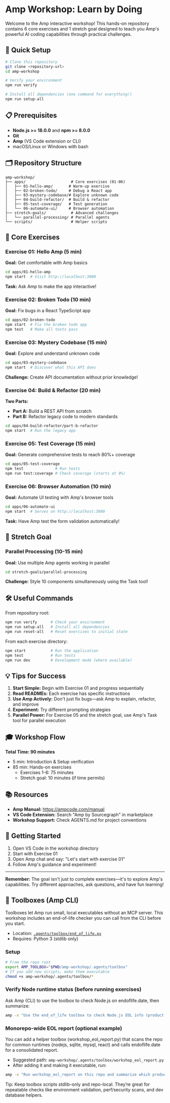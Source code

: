 # Amp Workshop: Learn by Doing

Welcome to the Amp interactive workshop! This hands-on repository contains 6 core exercises and 1 stretch goal designed to teach you Amp's powerful AI coding capabilities through practical challenges.

## 🚀 Quick Setup

```bash
# Clone this repository
git clone <repository-url>
cd amp-workshop

# Verify your environment
npm run verify

# Install all dependencies (one command for everything!)
npm run setup-all
```

## 📋 Prerequisites

- **Node.js >= 18.0.0** and **npm >= 8.0.0**
- **Git**
- **Amp** (VS Code extension or CLI)
- macOS/Linux or Windows with bash

## 🗂️ Repository Structure

```
amp-workshop/
├── apps/                    # Core exercises (01-06)
│   ├── 01-hello-amp/       # Warm-up exercise
│   ├── 02-broken-todo/     # Debug a React app
│   ├── 03-mystery-codebase/# Explore unknown code
│   ├── 04-build-refactor/  # Build & refactor
│   ├── 05-test-coverage/   # Test generation
│   └── 06-automate-ui/     # Browser automation
├── stretch-goals/           # Advanced challenges
│   └── parallel-processing/ # Parallel agents
└── scripts/                 # Helper scripts
```

## 🎯 Core Exercises

### Exercise 01: Hello Amp (5 min)
**Goal:** Get comfortable with Amp basics
```bash
cd apps/01-hello-amp
npm start  # Visit http://localhost:3000
```
**Task:** Ask Amp to make the app interactive!

### Exercise 02: Broken Todo (10 min)
**Goal:** Fix bugs in a React TypeScript app
```bash
cd apps/02-broken-todo
npm start  # Fix the broken todo app
npm test   # Make all tests pass
```

### Exercise 03: Mystery Codebase (15 min)
**Goal:** Explore and understand unknown code
```bash
cd apps/03-mystery-codebase
npm start  # Discover what this API does
```
**Challenge:** Create API documentation without prior knowledge!

### Exercise 04: Build & Refactor (20 min)
**Two Parts:**
- **Part A:** Build a REST API from scratch
- **Part B:** Refactor legacy code to modern standards
```bash
cd apps/04-build-refactor/part-b-refactor
npm start  # Run the legacy app
```

### Exercise 05: Test Coverage (15 min)
**Goal:** Generate comprehensive tests to reach 80%+ coverage
```bash
cd apps/05-test-coverage
npm test              # Run tests
npm run test:coverage # Check coverage (starts at 0%)
```

### Exercise 06: Browser Automation (10 min)
**Goal:** Automate UI testing with Amp's browser tools
```bash
cd apps/06-automate-ui
npm start  # Serves on http://localhost:3000
```
**Task:** Have Amp test the form validation automatically!

## 🌟 Stretch Goal

### Parallel Processing (10-15 min)
**Goal:** Use multiple Amp agents working in parallel
```bash
cd stretch-goals/parallel-processing
```
**Challenge:** Style 10 components simultaneously using the Task tool!

## 🛠️ Useful Commands

From repository root:
```bash
npm run verify      # Check your environment
npm run setup-all   # Install all dependencies
npm run reset-all   # Reset exercises to initial state
```

From each exercise directory:
```bash
npm start           # Run the application
npm test            # Run tests
npm run dev         # Development mode (where available)
```

## 💡 Tips for Success

1. **Start Simple:** Begin with Exercise 01 and progress sequentially
2. **Read READMEs:** Each exercise has specific instructions
3. **Use Amp Actively:** Don't just fix bugs—ask Amp to explain, refactor, and improve
4. **Experiment:** Try different prompting strategies
5. **Parallel Power:** For Exercise 05 and the stretch goal, use Amp's Task tool for parallel execution

## 🎓 Workshop Flow

**Total Time: 90 minutes**
- 5 min: Introduction & Setup verification
- 85 min: Hands-on exercises
  - Exercises 1-6: 75 minutes
  - Stretch goal: 10 minutes (if time permits)

## 📚 Resources

- **Amp Manual:** https://ampcode.com/manual
- **VS Code Extension:** Search "Amp by Sourcegraph" in marketplace
- **Workshop Support:** Check AGENTS.md for project conventions

## 🚦 Getting Started

1. Open VS Code in the workshop directory
2. Start with Exercise 01
3. Open Amp chat and say: "Let's start with exercise 01"
4. Follow Amp's guidance and experiment!

---

**Remember:** The goal isn't just to complete exercises—it's to explore Amp's capabilities. Try different approaches, ask questions, and have fun learning!

## 🧰 Toolboxes (Amp CLI)

Toolboxes let Amp run small, local executables without an MCP server. This workshop includes an end-of-life checker you can call from the CLI before you start.

- Location: [`.agents/toolbox/end_of_life.py`](/amp-workshop/.agents/toolbox/end_of_life.py#L1-L200)
- Requires: Python 3 (stdlib only)

### Setup

```bash
# From the repo root
export AMP_TOOLBOX="$PWD/amp-workshop/.agents/toolbox"
# If you add new scripts, make them executable
chmod +x amp-workshop/.agents/toolbox/*
```

### Verify Node runtime status (before running exercises)

Ask Amp (CLI) to use the toolbox to check Node.js on endoflife.date, then summarize:

```bash
amp -x "Use the end_of_life toolbox to check Node.js EOL info (product: nodejs). Summarize current LTS and EOL dates and tell me if Node 18 is OK for this workshop."
```

### Monorepo-wide EOL report (optional example)

You can add a helper toolbox (workshop_eol_report.py) that scans the repo for common runtimes (nodejs, sqlite, mysql, react) and calls endoflife.date for a consolidated report.

- Suggested path: `amp-workshop/.agents/toolbox/workshop_eol_report.py`
- After adding it and making it executable, run:

```bash
amp -x "Run workshop_eol_report on this repo and summarize which products are close to EOL within 90 days."
```

Tip: Keep toolbox scripts stdlib-only and repo-local. They’re great for repeatable checks like environment validation, perf/security scans, and dev database helpers.

